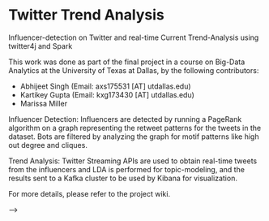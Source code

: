 # Twitter Trend Analysis
Influencer-detection on Twitter and real-time Current Trend-Analysis using twitter4j and Spark


This work was done as part of the final project in a course on Big-Data Analytics at the University of Texas at Dallas, by the following contributors:
- Abhijeet Singh (Email: axs175531 [AT] utdallas.edu)
- Kartikey Gupta (Email: kxg173430 [AT] utdallas.edu)
- Marissa Miller


Influencer Detection: Influencers are detected by running a PageRank algorithm on a graph representing the retweet patterns for the tweets in the dataset. Bots are filtered by analyzing the graph for motif patterns like high out degree and cliques.

Trend Analysis: Twitter Streaming APIs are used to obtain real-time tweets from the influencers and LDA is performed for topic-modeling, and the results sent to a Kafka cluster to be used by Kibana for visualization.


For more details, please refer to the project wiki.

-->

